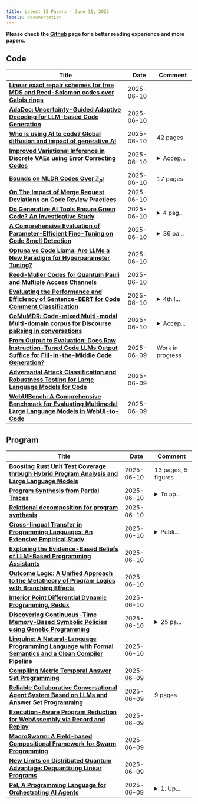 ```yaml
---
title: Latest 15 Papers - June 11, 2025
labels: documentation
---
```

**Please check the [Github](https://github.com/zezhishao/MTS_Daily_ArXiv) page for a better reading experience and more papers.**

## Code
| **Title** | **Date** | **Comment** |
| --- | --- | --- |
| **[Linear exact repair schemes for free MDS and Reed-Solomon codes over Galois rings](http://arxiv.org/abs/2506.09017v1)** | 2025-06-10 |  |
| **[AdaDec: Uncertainty-Guided Adaptive Decoding for LLM-based Code Generation](http://arxiv.org/abs/2506.08980v1)** | 2025-06-10 |  |
| **[Who is using AI to code? Global diffusion and impact of generative AI](http://arxiv.org/abs/2506.08945v1)** | 2025-06-10 | 42 pages |
| **[Improved Variational Inference in Discrete VAEs using Error Correcting Codes](http://arxiv.org/abs/2410.07840v2)** | 2025-06-10 | <details><summary>Accep...</summary><p>Accepted at UAI 2025 Conference</p></details> |
| **[Bounds on MLDR Codes Over ${\mathbb Z}_{p^t}$](http://arxiv.org/abs/2408.11107v3)** | 2025-06-10 | 17 pages |
| **[On The Impact of Merge Request Deviations on Code Review Practices](http://arxiv.org/abs/2506.08860v1)** | 2025-06-10 |  |
| **[Do Generative AI Tools Ensure Green Code? An Investigative Study](http://arxiv.org/abs/2506.08790v1)** | 2025-06-10 | <details><summary>4 pag...</summary><p>4 pages. To be published in the proceedings of 2nd International Workshop on Responsible AI Engineering (RAIE '24), co-located with ICSE '24, Lisbon, Portugal</p></details> |
| **[A Comprehensive Evaluation of Parameter-Efficient Fine-Tuning on Code Smell Detection](http://arxiv.org/abs/2412.13801v2)** | 2025-06-10 | <details><summary>36 pa...</summary><p>36 pages, 7 images, 11 tables, Manuscript revision submitted to a journal (2025)</p></details> |
| **[Optuna vs Code Llama: Are LLMs a New Paradigm for Hyperparameter Tuning?](http://arxiv.org/abs/2504.06006v3)** | 2025-06-10 |  |
| **[Reed-Muller Codes for Quantum Pauli and Multiple Access Channels](http://arxiv.org/abs/2506.08651v1)** | 2025-06-10 |  |
| **[Evaluating the Performance and Efficiency of Sentence-BERT for Code Comment Classification](http://arxiv.org/abs/2506.08581v1)** | 2025-06-10 | <details><summary>4th I...</summary><p>4th Intl. Workshop on NL-based Software Engineering (NLBSE)</p></details> |
| **[CoMuMDR: Code-mixed Multi-modal Multi-domain corpus for Discourse paRsing in conversations](http://arxiv.org/abs/2506.08504v1)** | 2025-06-10 | <details><summary>Accep...</summary><p>Accepted at ACL Findings 2025 (16 pages: 5 pages main content + 3 pages references + 8 pages appendix)</p></details> |
| **[From Output to Evaluation: Does Raw Instruction-Tuned Code LLMs Output Suffice for Fill-in-the-Middle Code Generation?](http://arxiv.org/abs/2505.18789v2)** | 2025-06-09 | Work in progress |
| **[Adversarial Attack Classification and Robustness Testing for Large Language Models for Code](http://arxiv.org/abs/2506.07942v1)** | 2025-06-09 |  |
| **[WebUIBench: A Comprehensive Benchmark for Evaluating Multimodal Large Language Models in WebUI-to-Code](http://arxiv.org/abs/2506.07818v1)** | 2025-06-09 |  |

## Program
| **Title** | **Date** | **Comment** |
| --- | --- | --- |
| **[Boosting Rust Unit Test Coverage through Hybrid Program Analysis and Large Language Models](http://arxiv.org/abs/2506.09002v1)** | 2025-06-10 | 13 pages, 5 figures |
| **[Program Synthesis from Partial Traces](http://arxiv.org/abs/2504.14480v3)** | 2025-06-10 | <details><summary>To ap...</summary><p>To appear at PLDI 2025 (46th ACM SIGPLAN Conference on Programming Language Design and Implementation)</p></details> |
| **[Relational decomposition for program synthesis](http://arxiv.org/abs/2408.12212v3)** | 2025-06-10 |  |
| **[Cross-lingual Transfer in Programming Languages: An Extensive Empirical Study](http://arxiv.org/abs/2310.16937v3)** | 2025-06-10 | <details><summary>Publi...</summary><p>Published in Transactions on Machine Learning Research (06/2025) 26 pages, 5 figures, 10 tables</p></details> |
| **[Exploring the Evidence-Based Beliefs of LLM-Based Programming Assistants](http://arxiv.org/abs/2407.13900v2)** | 2025-06-10 |  |
| **[Outcome Logic: A Unified Approach to the Metatheory of Program Logics with Branching Effects](http://arxiv.org/abs/2401.04594v3)** | 2025-06-10 |  |
| **[Interior Point Differential Dynamic Programming, Redux](http://arxiv.org/abs/2504.08278v2)** | 2025-06-10 |  |
| **[Discovering Continuous-Time Memory-Based Symbolic Policies using Genetic Programming](http://arxiv.org/abs/2406.02765v6)** | 2025-06-10 | <details><summary>25 pa...</summary><p>25 pages including references and appendix, 7 figures, 1 algorithm, 6 tables</p></details> |
| **[Linguine: A Natural-Language Programming Language with Formal Semantics and a Clean Compiler Pipeline](http://arxiv.org/abs/2506.08396v1)** | 2025-06-10 |  |
| **[Compiling Metric Temporal Answer Set Programming](http://arxiv.org/abs/2506.08150v1)** | 2025-06-09 |  |
| **[Reliable Collaborative Conversational Agent System Based on LLMs and Answer Set Programming](http://arxiv.org/abs/2505.06438v2)** | 2025-06-09 | 9 pages |
| **[Execution-Aware Program Reduction for WebAssembly via Record and Replay](http://arxiv.org/abs/2506.07834v1)** | 2025-06-09 |  |
| **[MacroSwarm: A Field-based Compositional Framework for Swarm Programming](http://arxiv.org/abs/2401.10969v4)** | 2025-06-09 |  |
| **[New Limits on Distributed Quantum Advantage: Dequantizing Linear Programs](http://arxiv.org/abs/2506.07574v1)** | 2025-06-09 |  |
| **[Pel, A Programming Language for Orchestrating AI Agents](http://arxiv.org/abs/2505.13453v2)** | 2025-06-09 | <details><summary>1. Up...</summary><p>1. Updated author email address (I graduated so I added my alumni email). 2. Changed mono-font color to blue for better readability</p></details> |

